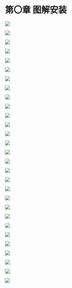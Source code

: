 # 第〇章 图解安装

![](<../.gitbook/assets/安装1 (1).png>)

![](<../.gitbook/assets/安装2 (1).png>)

![](<../.gitbook/assets/安装3 (1).png>)

![](../.gitbook/assets/安装4.png)

![](<../.gitbook/assets/安装5 (1).png>)

![](../.gitbook/assets/安装6.png)

![](../.gitbook/assets/安装7.png)

![](<../.gitbook/assets/安装8 (1).png>)

![](../.gitbook/assets/安装9.png)

![](<../.gitbook/assets/安装10 (1).png>)

![](<../.gitbook/assets/安装11 (1).png>)

![](../.gitbook/assets/安装12.png)

![](<../.gitbook/assets/安装13 (1).png>)

![](../.gitbook/assets/安装14.png)

![](../.gitbook/assets/安装15.png)

![](<../.gitbook/assets/安装16 (1).png>)

![](../.gitbook/assets/安装17.png)

![](../.gitbook/assets/安装18.png)

![](../.gitbook/assets/安装19.png)

![](../.gitbook/assets/安装20.png)

![](<../.gitbook/assets/安装21 (1).png>)

![](../.gitbook/assets/安装22.png)

![](../.gitbook/assets/安装23.png)

![](../.gitbook/assets/安装24.png)

![](../.gitbook/assets/安装25.png)

![](<../.gitbook/assets/安装26 (1).png>)

![](<../.gitbook/assets/安装27 (1).png>)

![](<../.gitbook/assets/安装28 (1).png>)

![](../.gitbook/assets/安装29.png)
